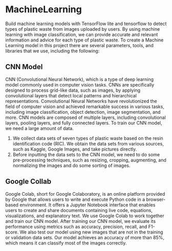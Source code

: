 # MachineLearning
Build machine learning models with TensorFlow lite and tensorflow to detect types of plastic waste from images uploaded by users. By using machine learning with image classification, we can provide accurate and relevant information and advice for each type of plastic waste.
To create a Machine Learning model in this project there are several parameters, tools, and libraries that we use, including the following:

## CNN Model
CNN (Convolutional Neural Network), which is a type of deep learning model commonly used in computer vision tasks. CNNs are specifically designed to process grid-like data, such as images, by applying convolutional layers that detect local patterns and hierarchical representations.
Convolutional Neural Networks have revolutionized the field of computer vision and achieved remarkable success in various tasks, including image classification, object detection, image segmentation, and more. CNN models are composed of multiple layers, including convolutional layers, pooling layers, and fully connected layers. To train our CNN model, we need a large amount of data.
1. We collect data sets of seven types of plastic waste based on the resin identification code (RIC). We obtain the data sets from various sources, such as Kaggle, Google Images, and take pictures directly.
2. Before inputting the data sets to the CNN model, we need to do some pre-processing techniques, such as resizing, cropping, augmenting, and normalizing the images and do some sorting of images.

## Google Collab
Google Colab, short for Google Colaboratory, is an online platform provided by Google that allows users to write and execute Python code in a browser-based environment. It offers a Jupyter Notebook interface that enables users to create and share documents containing live code, equations, visualizations, and explanatory text.
We use Google Colab to work together and train our CNN model. After training our CNN model, we evaluate its performance using metrics such as accuracy, precision, recall, and F1-score. We also test our model using new images that are not in the training or validation data sets. Our model achieves an accuracy of more than 85%, which means it can classify most of the images correctly.
